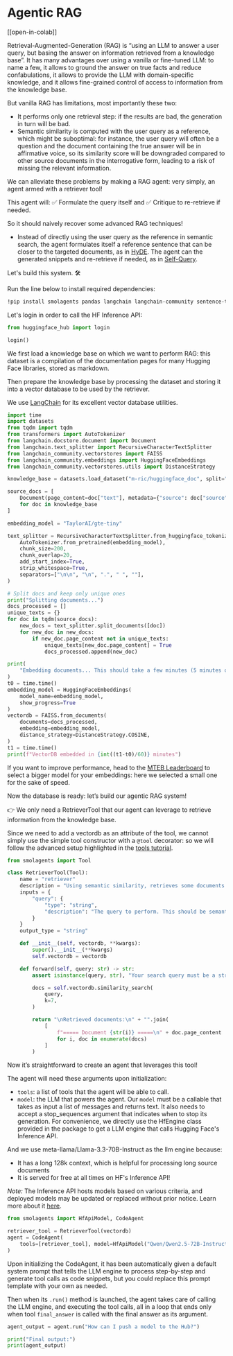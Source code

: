 <!--Copyright 2024 The HuggingFace Team. All rights reserved.

Licensed under the Apache License, Version 2.0 (the "License"); you may not use this file except in compliance with
the License. You may obtain a copy of the License at

http://www.apache.org/licenses/LICENSE-2.0

Unless required by applicable law or agreed to in writing, software distributed under the License is distributed on
an "AS IS" BASIS, WITHOUT WARRANTIES OR CONDITIONS OF ANY KIND, either express or implied. See the License for the
specific language governing permissions and limitations under the License.

⚠️ Note that this file is in Markdown but contain specific syntax for our doc-builder (similar to MDX) that may not be
rendered properly in your Markdown viewer.

-->
# Agentic RAG

[[open-in-colab]]

Retrieval-Augmented-Generation (RAG) is “using an LLM to answer a user query, but basing the answer on information retrieved from a knowledge base”. It has many advantages over using a vanilla or fine-tuned LLM: to name a few, it allows to ground the answer on true facts and reduce confabulations, it allows to provide the LLM with domain-specific knowledge, and it allows fine-grained control of access to information from the knowledge base.

But vanilla RAG has limitations, most importantly these two:
- It performs only one retrieval step: if the results are bad, the generation in turn will be bad.
- Semantic similarity is computed with the user query as a reference, which might be suboptimal: for instance, the user query will often be a question and the document containing the true answer will be in affirmative voice, so its similarity score will be downgraded compared to other source documents in the interrogative form, leading to a risk of missing the relevant information.

We can alleviate these problems by making a RAG agent: very simply, an agent armed with a retriever tool!

This agent will: ✅ Formulate the query itself and ✅ Critique to re-retrieve if needed.

So it should naively recover some advanced RAG techniques!
- Instead of directly using the user query as the reference in semantic search, the agent formulates itself a reference sentence that can be closer to the targeted documents, as in [HyDE](https://huggingface.co/papers/2212.10496).
The agent can the generated snippets and re-retrieve if needed, as in [Self-Query](https://docs.llamaindex.ai/en/stable/examples/evaluation/RetryQuery/).

Let's build this system. 🛠️

Run the line below to install required dependencies:
```bash
!pip install smolagents pandas langchain langchain-community sentence-transformers faiss-cpu --upgrade -q
```
Let's login in order to call the HF Inference API:

```py
from huggingface_hub import login

login()
```

We first load a knowledge base on which we want to perform RAG: this dataset is a compilation of the documentation pages for many Hugging Face libraries, stored as markdown.

Then prepare the knowledge base by processing the dataset and storing it into a vector database to be used by the retriever.

We use [LangChain](https://python.langchain.com/docs/introduction/) for its excellent vector database utilities.

```py
import time
import datasets
from tqdm import tqdm
from transformers import AutoTokenizer
from langchain.docstore.document import Document
from langchain.text_splitter import RecursiveCharacterTextSplitter
from langchain_community.vectorstores import FAISS
from langchain_community.embeddings import HuggingFaceEmbeddings
from langchain_community.vectorstores.utils import DistanceStrategy

knowledge_base = datasets.load_dataset("m-ric/huggingface_doc", split="train")

source_docs = [
    Document(page_content=doc["text"], metadata={"source": doc["source"].split("/")[1]})
    for doc in knowledge_base
]

embedding_model = "TaylorAI/gte-tiny"

text_splitter = RecursiveCharacterTextSplitter.from_huggingface_tokenizer(
    AutoTokenizer.from_pretrained(embedding_model),
    chunk_size=200,
    chunk_overlap=20,
    add_start_index=True,
    strip_whitespace=True,
    separators=["\n\n", "\n", ".", " ", ""],
)

# Split docs and keep only unique ones
print("Splitting documents...")
docs_processed = []
unique_texts = {}
for doc in tqdm(source_docs):
    new_docs = text_splitter.split_documents([doc])
    for new_doc in new_docs:
        if new_doc.page_content not in unique_texts:
            unique_texts[new_doc.page_content] = True
            docs_processed.append(new_doc)

print(
    "Embedding documents... This should take a few minutes (5 minutes on MacBook with M1 Pro)"
)
t0 = time.time()
embedding_model = HuggingFaceEmbeddings(
    model_name=embedding_model,
    show_progress=True
)
vectordb = FAISS.from_documents(
    documents=docs_processed,
    embedding=embedding_model,
    distance_strategy=DistanceStrategy.COSINE,
)
t1 = time.time()
print(f"VectorDB embedded in {int((t1-t0)/60)} minutes")
```
If you want to improve performance, head to the [MTEB Leaderboard](https://huggingface.co/spaces/mteb/leaderboard) to select a bigger model for your embeddings: here we selected a small one for the sake of speed.

Now the database is ready: let’s build our agentic RAG system!

👉 We only need a RetrieverTool that our agent can leverage to retrieve information from the knowledge base.

Since we need to add a vectordb as an attribute of the tool, we cannot simply use the simple tool constructor with a `@tool` decorator: so we will follow the advanced setup highlighted in the [tools tutorial](../tutorials/tools).

```py
from smolagents import Tool

class RetrieverTool(Tool):
    name = "retriever"
    description = "Using semantic similarity, retrieves some documents from the knowledge base that have the closest embeddings to the input query."
    inputs = {
        "query": {
            "type": "string",
            "description": "The query to perform. This should be semantically close to your target documents. Use the affirmative form rather than a question.",
        }
    }
    output_type = "string"

    def __init__(self, vectordb, **kwargs):
        super().__init__(**kwargs)
        self.vectordb = vectordb

    def forward(self, query: str) -> str:
        assert isinstance(query, str), "Your search query must be a string"

        docs = self.vectordb.similarity_search(
            query,
            k=7,
        )

        return "\nRetrieved documents:\n" + "".join(
            [
                f"===== Document {str(i)} =====\n" + doc.page_content
                for i, doc in enumerate(docs)
            ]
        )
```

Now it’s straightforward to create an agent that leverages this tool!

The agent will need these arguments upon initialization:
- `tools`: a list of tools that the agent will be able to call.
- `model`: the LLM that powers the agent.
Our `model` must be a callable that takes as input a list of messages and returns text. It also needs to accept a stop_sequences argument that indicates when to stop its generation. For convenience, we directly use the HfEngine class provided in the package to get a LLM engine that calls Hugging Face's Inference API.

And we use meta-llama/Llama-3.3-70B-Instruct as the llm engine because:
- It has a long 128k context, which is helpful for processing long source documents
- It is served for free at all times on HF's Inference API!

_Note:_ The Inference API hosts models based on various criteria, and deployed models may be updated or replaced without prior notice. Learn more about it [here](https://huggingface.co/docs/api-inference/supported-models).

```py
from smolagents import HfApiModel, CodeAgent

retriever_tool = RetrieverTool(vectordb)
agent = CodeAgent(
    tools=[retriever_tool], model=HfApiModel("Qwen/Qwen2.5-72B-Instruct"), max_iterations=4, verbose=True
)
```

Upon initializing the CodeAgent, it has been automatically given a default system prompt that tells the LLM engine to process step-by-step and generate tool calls as code snippets, but you could replace this prompt template with your own as needed.

Then when its `.run()` method is launched, the agent takes care of calling the LLM engine, and executing the tool calls, all in a loop that ends only when tool `final_answer` is called with the final answer as its argument.

```py
agent_output = agent.run("How can I push a model to the Hub?")

print("Final output:")
print(agent_output)
```



